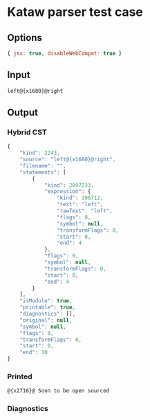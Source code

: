 # Kataw parser test case

## Options

`````js
{ jsx: true, disableWebCompat: true }
`````

## Input

`````js
left@{x1680}@right
`````

## Output

### Hybrid CST

```javascript
{
    "kind": 2243,
    "source": "left@{x1680}@right",
    "filename": "",
    "statements": [
        {
            "kind": 2097233,
            "expression": {
                "kind": 196712,
                "text": "left",
                "rawText": "left",
                "flags": 0,
                "symbol": null,
                "transformFlags": 0,
                "start": 0,
                "end": 4
            },
            "flags": 0,
            "symbol": null,
            "transformFlags": 0,
            "start": 0,
            "end": 4
        }
    ],
    "isModule": true,
    "printable": true,
    "diagnostics": [],
    "original": null,
    "symbol": null,
    "flags": 0,
    "transformFlags": 0,
    "start": 0,
    "end": 10
}
```

### Printed

```javascript
@{x2716}@ Soon to be open sourced
```

### Diagnostics

```javascript

```

